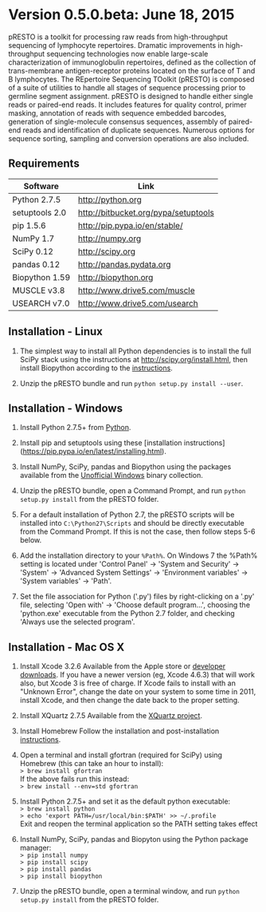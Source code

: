 Version 0.5.0.beta:  June 18, 2015
===============================================================================

pRESTO is a toolkit for processing raw reads from high-throughput sequencing 
of lymphocyte repertoires. Dramatic improvements in high-throughput sequencing 
technologies now enable large-scale characterization of immunoglobulin 
repertoires, defined as the collection of trans-membrane antigen-receptor 
proteins located on the surface of T and B lymphocytes. The REpertoire 
Sequencing TOolkit (pRESTO) is composed of a suite of utilities to handle all 
stages of sequence processing prior to germline segment assignment. pRESTO is 
designed to handle either single reads or paired-end reads. It includes 
features for quality control, primer masking, annotation of reads with sequence 
embedded barcodes, generation of single-molecule consensus sequences, assembly 
of paired-end reads and identification of duplicate sequences. Numerous options 
for sequence sorting, sampling and conversion operations are also included.


Requirements
-------------------------------------------------------------------------------

Software        | Link
--------------- | -----------------------------
Python 2.7.5    | http://python.org
setuptools 2.0  | http://bitbucket.org/pypa/setuptools
pip 1.5.6       | http://pip.pypa.io/en/stable/
NumPy 1.7       | http://numpy.org
SciPy 0.12      | http://scipy.org
pandas 0.12     | http://pandas.pydata.org
Biopython 1.59  | http://biopython.org
MUSCLE v3.8     | http://www.drive5.com/muscle
USEARCH v7.0    | http://www.drive5.com/usearch


Installation - Linux
-------------------------------------------------------------------------------

1. The simplest way to install all Python dependencies is to install the full 
   SciPy stack using the instructions at http://scipy.org/install.html, then 
   install Biopython according to the 
   [instructions](http://biopython.org/DIST/docs/install/Installation.html).

2. Unzip the pRESTO bundle and run `python setup.py install --user`.


Installation - Windows
-------------------------------------------------------------------------------

1. Install Python 2.7.5+ from [Python](http://python.org/download).

2. Install pip and setuptools using these [installation instructions]
   (https://pip.pypa.io/en/latest/installing.html).

3. Install NumPy, SciPy, pandas and Biopython using the packages available 
   from the [Unofficial Windows](http://www.lfd.uci.edu/~gohlke/pythonlibs)
   binary collection.

4. Unzip the pRESTO bundle, open a Command Prompt, and run
   `python setup.py install` from the pRESTO folder.
   
5. For a default installation of Python 2.7, the pRESTO scripts will be 
   installed into `C:\Python27\Scripts` and should be directly executable from 
   the Command Prompt. If this is not the case, then follow steps 5-6 below.
   
6. Add the installation directory to your `%Path%`. On Windows 7 the %Path% 
   setting is located under 'Control Panel' -> 'System and Security' -> 
   'System' -> 'Advanced System Settings' -> 'Environment variables' -> 
   'System variables' -> 'Path'.

7. Set the file association for Python ('.py') files by right-clicking on a 
   '.py' file, selecting 'Open with' -> 'Choose default program...', choosing the 
   'python.exe' executable from the Python 2.7 folder, and checking 
   'Always use the selected program'.
   

Installation - Mac OS X
-------------------------------------------------------------------------------

1. Install Xcode 3.2.6
   Available from the Apple store or 
   [developer downloads](http://developer.apple.com/downloads).
   If you have a newer version (eg, Xcode 4.6.3) that will work also,
   but Xcode 3 is free of charge.  If Xcode fails to install with an
   "Unknown Error", change the date on your system to some time in 2011,
   install Xcode, and then change the date back to the proper setting.

2. Install XQuartz 2.7.5
   Available from the [XQuartz project](http://xquartz.macosforge.org/landing).

3. Install Homebrew
   Follow the installation and post-installation [instructions](http://brew.sh).

4. Open a terminal and install gfortran (required for SciPy) using Homebrew
   (this can take an hour to install):  
   `> brew install gfortran`  
   If the above fails run this instead:  
   `> brew install --env=std gfortran`
   
5. Install Python 2.7.5+ and set it as the default python executable:  
   `> brew install python`  
   `> echo 'export PATH=/usr/local/bin:$PATH' >> ~/.profile`  
   Exit and reopen the terminal application so the PATH setting takes effect

6. Install NumPy, SciPy, pandas and Biopyton using the Python package manager:  
   `> pip install numpy`  
   `> pip install scipy`  
   `> pip install pandas`  
   `> pip install biopython`  
   
7. Unzip the pRESTO bundle, open a terminal window, and run
   `python setup.py install` from the pRESTO folder.
